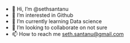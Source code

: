 - 👋 Hi, I’m @sethsantanu
- 👀 I’m interested in Github
- 🌱 I’m currently learning Data science
- 💞️ I’m looking to collaborate on not sure
- 📫 How to reach me seth.santanu@gmail.com

<!---
sethsantanu/sethsantanu is a ✨ special ✨ repository because its `README.md` (this file) appears on your GitHub profile.
You can click the Preview link to take a look at your changes.
--->
